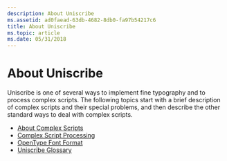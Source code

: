 ```yaml
---
description: About Uniscribe
ms.assetid: ad0faead-63db-4682-8db0-fa97b54217c6
title: About Uniscribe
ms.topic: article
ms.date: 05/31/2018
---
```


# About Uniscribe

Uniscribe is one of several ways to implement fine typography and to process complex scripts. The following topics start with a brief description of complex scripts and their special problems, and then describe the other standard ways to deal with complex scripts.

-   [About Complex Scripts](about-complex-scripts.md)
-   [Complex Script Processing](complex-script-processing.md)
-   [OpenType Font Format](opentype-font-format.md)
-   [Uniscribe Glossary](uniscribe-glossary.md)

 

 



